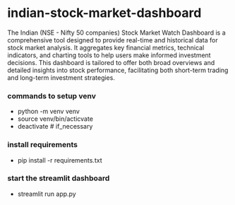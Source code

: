 # indian-stock-market-dashboard

The Indian (NSE - Nifty 50 companies) Stock Market Watch Dashboard is a comprehensive tool designed to provide real-time and historical data for stock market analysis. It aggregates key financial metrics, technical indicators, and charting tools to help users make informed investment decisions. This dashboard is tailored to offer both broad overviews and detailed insights into stock performance, facilitating both short-term trading and long-term investment strategies.

### commands to setup venv
- python -m venv venv
- source venv/bin/acticvate
- deactivate   # if_necessary

### install requirements
- pip install -r requirements.txt

### start the streamlit dashboard
- streamlit run app.py
